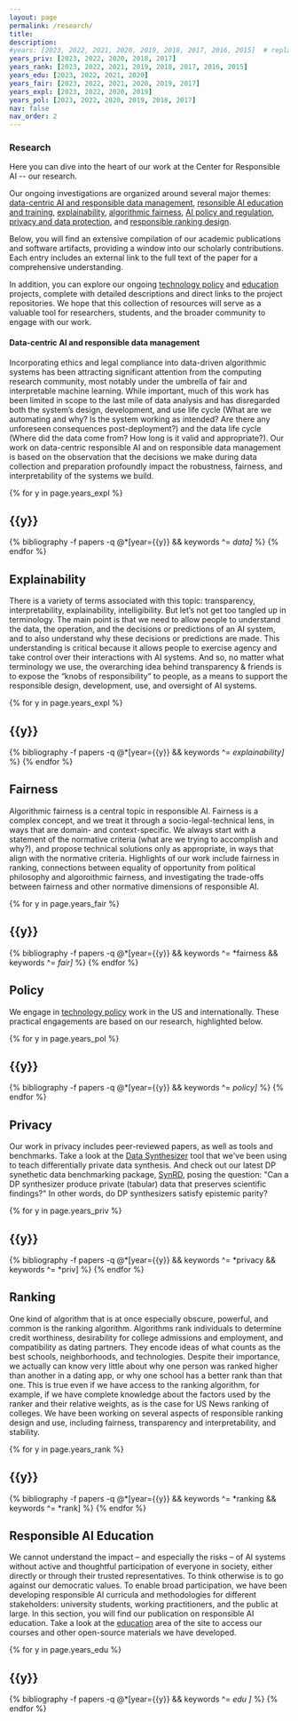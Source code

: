 ```yaml
---
layout: page
permalink: /research/
title: 
description: 
#years: [2023, 2022, 2021, 2020, 2019, 2018, 2017, 2016, 2015]  # replace with your own years
years_priv: [2023, 2022, 2020, 2018, 2017]  
years_rank: [2023, 2022, 2021, 2019, 2018, 2017, 2016, 2015]  
years_edu: [2023, 2022, 2021, 2020]  
years_fair: [2023, 2022, 2021, 2020, 2019, 2017]  
years_expl: [2023, 2022, 2020, 2019]  
years_pol: [2023, 2022, 2020, 2019, 2018, 2017]  
nav: false
nav_order: 2
---
```


<h3 class="category" id="research">Research</h3>

Here you can dive into the heart of our work at the Center for Responsible AI -- our research. 

Our ongoing investigations are organized around several major themes:
[data-centric AI and responsible data management](#data-centric),
[resonsible AI education and training](#education),
[explainability](#explainability), [algorithmic fairness](#fairness),
[AI policy and regulation](#policy), [privacy and data
protection](#privacy), and [responsible ranking design](#ranking).

Below, you will find an extensive compilation of our academic
publications and software artifacts, providing a window into our
scholarly contributions. Each entry includes an external link to the
full text of the paper for a comprehensive understanding.

In addition, you can explore our ongoing [technology policy](/policy) and
[education](/education) projects, complete with detailed descriptions and direct
links to the project repositories. We hope that this collection of
resources will serve as a valuable tool for researchers, students, and
the broader community to engage with our work.

<!-- _pages/publications.md -->
<div class="publications">

<h4 class="category" id="data-centric">Data-centric AI and responsible data management</h4>

Incorporating ethics and legal
compliance into data-driven algorithmic systems has been attracting
significant attention from the computing research community, most
notably under the umbrella of fair and interpretable machine
learning. While important, much of this work has been limited in scope
to the last mile of data analysis and has disregarded both the
system’s design, development, and use life cycle (What are we
automating and why? Is the system working as intended?  Are there any
unforeseen consequences post-deployment?) and the data life cycle
(Where did the data come from? How long is it valid and
appropriate?). Our work on data-centric responsible AI and on
responsible data management is based on the observation that the
decisions we make during data collection and preparation profoundly
impact the robustness, fairness, and interpretability of the systems
we build.

  {% for y in page.years_expl %}
    <h2 class="year">{{y}}</h2>
    {% bibliography -f papers -q @*[year={{y}} && keywords ^= *data]* %}
  {% endfor %}

  <h2 class="category" id="explainability">Explainability</h2>
  <!-- Add your category specific text here -->

There is a variety of terms associated with this topic: transparency,
interpretability, explainability, intelligibility.  But let’s not get
too tangled up in terminology.  The main point is that we need to
allow people to understand the data, the operation, and the decisions
or predictions of an AI system, and to also understand why these
decisions or predictions are made.  This understanding is critical
because it allows people to exercise agency and take control over
their interactions with AI systems.  And so, no matter what
terminology we use, the overarching idea behind transparency & friends
is to expose the “knobs of responsibility” to people, as a means to
support the responsible design, development, use, and oversight of AI
systems.


{% for y in page.years_expl %}
    <h2 class="year">{{y}}</h2>
    {% bibliography -f papers -q @*[year={{y}} && keywords ^= *explainability]* %}
  {% endfor %}

  <h2 class="category" id="fairness">Fairness</h2>
  Algorithmic fairness is a central topic in responsible AI.  Fairness is a complex concept, and we
treat it through a socio-legal-technical lens, in ways that are domain- and context-specific. We always start
with a statement of the normative criteria (what are we trying to accomplish and why?), and propose technical solutions only as appropriate, in ways that align with the 
normative criteria. 
Highlights of our work include fairness in ranking, connections between equality of opportunity from political philosophy
and algoroithmic fairness, and investigating the trade-offs between fairness and other normative dimensions of responsible AI.   

  <!-- Add your category specific text here -->
  {% for y in page.years_fair %}
    <h2 class="year">{{y}}</h2>
    {% bibliography -f papers -q @*[year={{y}} && keywords ^= *fairness && keywords ^= *fair]* %}
  {% endfor %}

  <h2 class="category" id="policy">Policy</h2>
  We engage in <a href="../policy/">technology policy</a> work in the US and internationally.   
  These practical engagements are based
  on our research, highlighted below.

  <!-- Add your category specific text here -->
  {% for y in page.years_pol %}
    <h2 class="year">{{y}}</h2>
    {% bibliography -f papers -q @*[year={{y}} && keywords ^= *policy]* %}
  {% endfor %}
  
  <h2 class="category" id="privacy">Privacy</h2>
  Our work in privacy includes peer-reviewed papers, as well as tools and benchmarks.
  Take a look at the <a href="https://github.com/DataResponsibly/DataSynthesizer">Data Synthesizer</a> tool
  that we've been using to teach differentially private data synthesis.  
  And check out our latest DP synethetic data benchmarking package,
  <a href="https://github.com/DataResponsibly/SynRD">SynRD</a>, posing the question: 
  "Can a DP synthesizer produce private (tabular) data that preserves scientific findings?" 
  In other words, do DP synthesizers satisfy epistemic parity?

  <!-- Add your category specific text here -->
  {% for y in page.years_priv %}
    <h2 class="year">{{y}}</h2>
    {% bibliography -f papers -q @*[year={{y}} && keywords ^= *privacy && keywords ^= *priv] %}
  {% endfor %}

  <h2 class="category" id="ranking">Ranking</h2> One kind of algorithm
  that is at once especially obscure, powerful, and common is the
  ranking algorithm. Algorithms rank individuals to determine credit
  worthiness, desirability for college admissions and employment, and
  compatibility as dating partners. They encode ideas of what counts
  as the best schools, neighborhoods, and technologies. Despite their
  importance, we actually can know very little about why one person
  was ranked higher than another in a dating app, or why one school
  has a better rank than that one. This is true even if we have access
  to the ranking algorithm, for example, if we have complete knowledge
  about the factors used by the ranker and their relative weights, as
  is the case for US News ranking of colleges.  We have been working
  on several aspects of responsible ranking design and use, including
  fairness, transparency and interpretability, and stability.

  <!-- Add your category specific text here -->
  {% for y in page.years_rank %}
    <h2 class="year">{{y}}</h2>
    {% bibliography -f papers -q @*[year={{y}} && keywords ^= *ranking && keywords ^= *rank] %}
  {% endfor %}

  <h2 class="category" id="education">Responsible AI Education</h2>
<!-- Add your category specific text here -->
We cannot understand the impact – and especially the risks – of AI
systems without active and thoughtful participation of everyone in
society, either directly or through their trusted representatives.  To
think otherwise is to go against our democratic values. To enable
broad participation, we have been developing responsible AI curricula
and methodologies for different stakeholders: university students,
working practitioners, and the public at large. In this section, you
will find our publication on responsible AI education.  Take a look at
the <a href="/education">education</a> area of the site to access our
courses and other open-source materials we have developed.

  {% for y in page.years_edu %}
    <h2 class="year">{{y}}</h2>
    {% bibliography -f papers -q @*[year={{y}} && keywords ^= *edu ]* %}
  {% endfor %}

</div>
